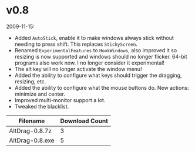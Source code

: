 # v0.8

2009-11-15:
- Added `AutoStick`, enable it to make windows always stick without needing to press shift. This replaces `StickyScreen`.
- Renamed `ExperimentalFeatures` to `HookWindows`, also improved it so resizing is now supported and windows should no longer flicker. 64-bit programs also work now. I no longer consider it experimental!
- The alt key will no longer activate the window menu!
- Added the ability to configure what keys should trigger the dragging, resizing, etc.
- Added the ability to configure what the mouse buttons do. New actions: minimize and center.
- Improved multi-monitor support a lot.
- Tweaked the blacklist.

Filename | Download Count
-------- | --------------
AltDrag-0.8.7z | 3
AltDrag-0.8.exe | 5
